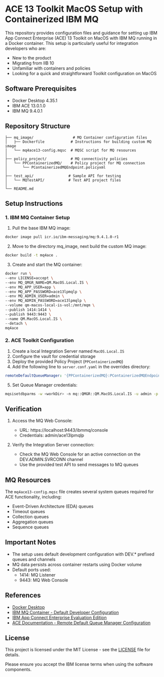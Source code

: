 # ACE 13 Toolkit MacOS Setup with Containerized IBM MQ

This repository provides configuration files and guidance for setting up IBM App Connect Enterprise (ACE) 13 Toolkit on MacOS with IBM MQ running in a Docker container. This setup is particularly useful for integration developers who are:
- New to the product
- Migrating from IIB 10
- Unfamiliar with containers and policies
- Looking for a quick and straightforward Toolkit configuration on MacOS

## Software Prerequisites

- Docker Desktop 4.35.1
- IBM ACE 13.0.1.0
- IBM MQ 9.4.0.1

## Repository Structure

```
├── mq_image/                  # MQ Container configuration files
│   ├── Dockerfile            # Instructions for building custom MQ image
│   └── mq4ace13-config.mqsc  # MQSC script for MQ resources
│
├── policy_project/           # MQ connectivity policies
│   └── PPContainerizedMQ/    # Policy project for MQ connection
│       └── PContainerizedMQEndpoint.policyxml
│
├── test_api/                # Sample API for testing
│   └── MQTestAPI/           # Test API project files
│
└── README.md
```

## Setup Instructions

### 1. IBM MQ Container Setup

1. Pull the base IBM MQ image:
```bash
docker image pull icr.io/ibm-messaging/mq:9.4.1.0-r1
```

2. Move to the directory mq_image, next build the custom MQ image:
```bash
docker build -t mq4ace .
```

3. Create and start the MQ container:
```bash
docker run \
--env LICENSE=accept \
--env MQ_QMGR_NAME=QM.MacOS.Local.IS \
--env MQ_APP_USER=app \
--env MQ_APP_PASSWORD=ace13lpmqlp \
--env MQ_ADMIN_USER=admin \
--env MQ_ADMIN_PASSWORD=ace13lpmqlp \
--volume qm-macos-local-is-vol:/mnt/mqm \
--publish 1414:1414 \
--publish 9443:9443 \
--name QM.MacOS.Local.IS \
--detach \
mq4ace
```

### 2. ACE Toolkit Configuration

1. Create a local Integration Server named `MacOS.Local.IS`
2. Configure the vault for credential storage
3. Deploy the provided Policy Project (`PPContainerizedMQ`)
4. Add the following line to `server.conf.yaml` in the overrides directory:
```yaml
remoteDefaultQueueManager: '{PPContainerizedMQ}:PContainerizedMQEndpoint'
```

5. Set Queue Manager credentials:
```bash
mqsisetdbparms -w <workDir> -n mq::QMGR::QM.MacOS.Local.IS -u admin -p ace13lpmqlp
```

## Verification

1. Access the MQ Web Console:
   - URL: https://localhost:9443/ibmmq/console
   - Credentials: admin/ace13lpmqlp

2. Verify the Integration Server connection:
   - Check the MQ Web Console for an active connection on the DEV.ADMIN.SVRCONN channel
   - Use the provided test API to send messages to MQ queues

## MQ Resources

The `mq4ace13-config.mqsc` file creates several system queues required for ACE functionality, including:
- Event-Driven Architecture (EDA) queues
- Timeout queues
- Collection queues
- Aggregation queues
- Sequence queues

## Important Notes

- The setup uses default development configuration with DEV.* prefixed queues and channels
- MQ data persists across container restarts using Docker volume
- Default ports used:
  - 1414: MQ Listener
  - 9443: MQ Web Console

## References

- [Docker Desktop](https://www.docker.com/products/docker-desktop/)
- [IBM MQ Container - Default Developer Configuration](https://github.com/ibm-messaging/mq-container/blob/master/docs/developer-config.md)
- [IBM App Connect Enterprise Evaluation Edition](https://www.ibm.com/resources/mrs/assets?source=swg-wmbfd)
- [ACE Documentation - Remote Default Queue Manager Configuration](https://www.ibm.com/docs/en/app-connect/13.0?topic=ccm-configuring-integration-server-use-remote-default-queue-manager)

## License

This project is licensed under the MIT License - see the [LICENSE](../../../LICENSE) file for details.

Please ensure you accept the IBM license terms when using the software components.

